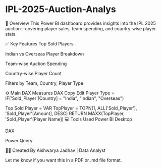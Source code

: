 # IPL-2025-Auction-Analys
📌 Overview
This Power BI dashboard provides insights into the IPL 2025 auction—covering player sales, team spending, and country-wise player stats.

✅ Key Features
Top Sold Players

Indian vs Overseas Player Breakdown

Team-wise Auction Spending

Country-wise Player Count

Filters by Team, Country, Player Type

⚙️ Main DAX Measures
DAX
Copy
Edit
Player Type = IF('Sold_Player'[Country] = "India", "Indian", "Overseas")

Top Sold Player = 
VAR TopPlayer = TOPN(1, ALL('Sold_Player'), 'Sold_Player'[Amount], DESC)
RETURN MAXX(TopPlayer, 'Sold_Player'[Player Name])
💻 Tools Used
Power BI Desktop

DAX

Power Query

👩‍💻 Created By
Aishwarya Jadhav | Data Analyst

Let me know if you want this in a PDF or .md file format.








